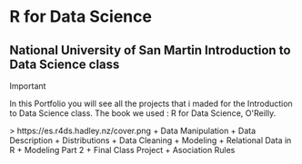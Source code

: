 # R for Data Science 
## National University of San Martin Introduction to Data Science class


> [!IMPORTANT]
> In this Portfolio you will see all the projects that i maded for the Introduction to Data Science class. The book we used : R for Data Science, O'Reilly.
<picture>
> https://es.r4ds.hadley.nz/cover.png
</picture>
+ Data Manipulation
+ Data Description
+ Distributions
+ Data Cleaning
+ Modeling
+ Relational Data in R
+ Modeling Part 2
+ Final Class Project
+ Asociation Rules


